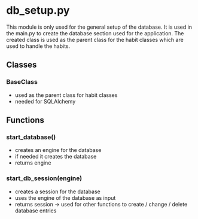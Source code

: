 # db_setup.py
This module is only used for the general setup of the database.
It is used in the main.py to create the database section used for the application.
The created class is used as the parent class for the habit classes which are used to
handle the habits.
## Classes
### BaseClass
- used as the parent class for habit classes
- needed for SQLAlchemy

## Functions
### start_database()
- creates an engine for the database
- if needed it creates the database
- returns engine

### start_db_session(engine)
- creates a session for the database
- uses the engine of the database as input
- returns session -> used for other functions to create / change / delete database entries
